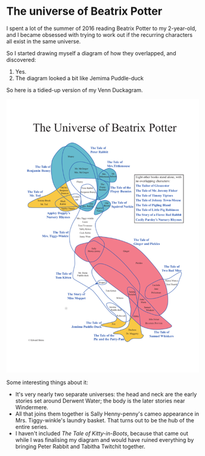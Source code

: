# The universe of Beatrix Potter

I spent a lot of the summer of 2016 reading Beatrix Potter to my 2-year-old, and I became obsessed with trying to work out if the recurring characters all exist in the same universe.

So I started drawing myself a diagram of how they overlapped, and discovered:

1. Yes.
1. The diagram looked a bit like Jemima Puddle-duck

So here is a tidied-up version of my Venn Duckagram.

![The universe of Beatrix Potter](universe-of-beatrix-potter.png)

Some interesting things about it:

* It's very nearly two separate universes: the head and neck are the early stories set around Derwent Water; the body is the later stories near Windermere.
* All that joins them together is Sally Henny-penny's cameo appearance in Mrs. Tiggy-winkle's laundry basket. That turns out to be the hub of the entire series.
* I haven't included *The Tale of Kitty-in-Boots*, because that came out while I was finalising my diagram and would have ruined everything by bringing Peter Rabbit and Tabitha Twitchit together.
